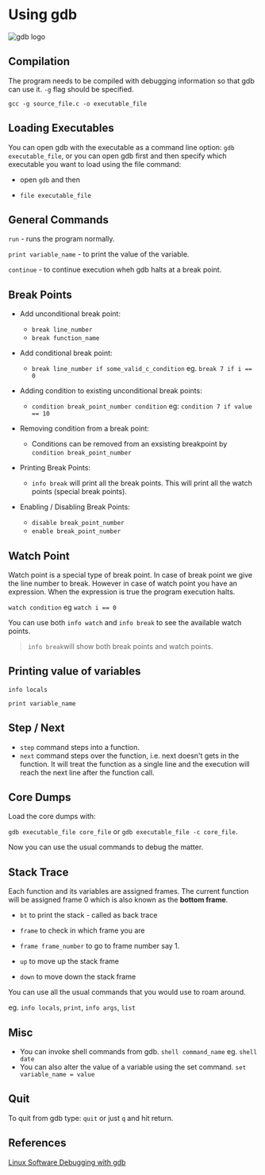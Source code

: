 # Using gdb
![gdb logo](https://www.gnu.org/software/gdb/images/archer.svg)


## Compilation
The program needs to be compiled with debugging information so that gdb can use it. `-g` flag
should be specified.

`gcc -g source_file.c -o executable_file`


## Loading Executables
You can open gdb with the executable as a command line option: `gdb executable_file`,
or you can open gdb first and then specify which executable you want to load using the
file command: 
+ open `gdb` and then 

+ `file executable_file`



## General Commands
`run` - runs the program normally.

`print variable_name` - to print the value of the variable.

`continue` - to continue execution wheh gdb halts at a break point.


## Break Points
+ Add unconditional break point: 
	+ `break line_number`
	+ `break function_name`

+ Add conditional break point:
	+ `break line_number if some_valid_c_condition` eg. `break 7 if i == 0`

+ Adding condition to existing unconditional break points: 
	+ `condition break_point_number condition` eg: `condition 7 if value == 10`
+ Removing condition from a break point:
	+ Conditions can be removed from an exsisting breakpoint by `condition break_point_number`
+ Printing Break Points:
	+ `info break` will print all the break points. This will print all the watch points (special break points).
+ Enabling / Disabling Break Points:
	+ `disable break_point_number`
	+ `enable break_point_number`


## Watch Point
Watch point is a special type of break point. In case of break point we give the line number to break.
However in case of watch point you have an expression. When the expression is true the program execution halts.

`watch condition` eg `watch i == 0`

You can use both `info watch` and `info break` to see the available watch points. 

> `info break`will show both break points and watch points.


## Printing value of variables
`info locals`

`print variable_name`


## Step / Next
+ `step` command steps into a function.
+ `next` command steps over the function, i.e. next doesn't gets in the function. It will treat the function
as a single line and the execution will reach the next line after the function call.


## Core Dumps
Load the core dumps with: 

`gdb executable_file core_file` or `gdb executable_file -c core_file`. 

Now you can use the usual commands to debug the matter.


## Stack Trace
Each function and its variables are assigned frames. The current function will be assigned frame 0 which is also known as the **bottom frame**.

+ `bt` to print the stack - called as back trace

+ `frame` to check in which frame you are

+ `frame frame_number` to go to frame number say 1.

+ `up` to move up the stack frame

+ `down` to move down the stack frame


You can use all the usual commands that you would use to roam around.

eg. `info locals`, `print`, `info args`, `list`


## Misc
+ You can invoke shell commands from gdb. `shell command_name` eg. `shell date`
+ You can also alter the value of a variable using the set command. `set variable_name = value`


## Quit
To quit from gdb type: `quit` or just `q` and hit return.


## References
[Linux Software Debugging with gdb](https://www.ibm.com/developerworks/library/l-gdb/index.html)


